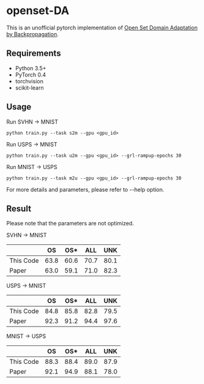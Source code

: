 # openset-DA
This is an unofficial pytorch implementation of [Open Set Domain Adaptation by Backpropagation](https://arxiv.org/pdf/1804.10427.pdf). 

## Requirements
- Python 3.5+
- PyTorch 0.4
- torchvision
- scikit-learn

## Usage
Run SVHN -> MNIST
```
python train.py --task s2m --gpu <gpu_id>
```
Run USPS -> MNIST
```
python train.py --task u2m --gpu <gpu_id> --grl-rampup-epochs 30
```
Run MNIST -> USPS
```
python train.py --task m2u --gpu <gpu_id> --grl-rampup-epochs 30
```
For more details and parameters, please refer to --help option.

## Result

Please note that the parameters are not optimized.

SVHN -> MNIST

||OS|OS*|ALL|UNK| 
|:---|:---:|:---:|:---:|:---:|
|This Code|63.8|60.6|70.7|80.1|
|Paper|63.0|59.1|71.0|82.3|


USPS -> MNIST

||OS|OS*|ALL|UNK| 
|:---|:---:|:---:|:---:|:---:|
|This Code|84.8|85.8|82.8|79.5|
|Paper|92.3|91.2|94.4|97.6|


MNIST -> USPS

||OS|OS*|ALL|UNK| 
|:---|:---:|:---:|:---:|:---:|
|This Code|88.3|88.4|89.0|87.9|
|Paper|92.1|94.9|88.1|78.0|